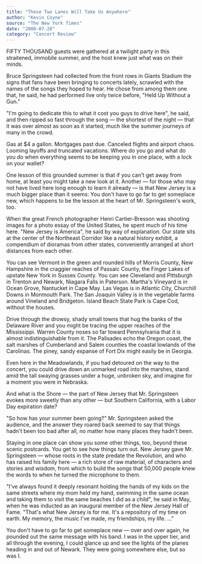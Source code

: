```yaml
---
title: "These Two Lanes Will Take Us Anywhere"
author: "Kevin Coyne"
source: "The New York Times"
date: "2008-07-28"
category: "Concert Review"
---
```


FIFTY THOUSAND guests were gathered at a twilight party in this straitened, immobile summer, and the host knew just what was on their minds.

Bruce Springsteen had collected from the front rows in Giants Stadium the signs that fans have been bringing to concerts lately, scrawled with the names of the songs they hoped to hear. He chose from among them one that, he said, he had performed live only twice before, "Held Up Without a Gun."

"I'm going to dedicate this to what it cost you guys to drive here", he said, and then ripped so fast through the song — the shortest of the night — that it was over almost as soon as it started, much like the summer journeys of many in the crowd.

Gas at $4 a gallon. Mortgages past due. Canceled flights and airport chaos. Looming layoffs and truncated vacations. Where do you go and what do you do when everything seems to be keeping you in one place, with a lock on your wallet?

One lesson of this grounded summer is that if you can't get away from home, at least you might take a new look at it. Another — for those who may not have lived here long enough to learn it already — is that New Jersey is a much bigger place than it seems: You don't have to go far to get someplace new, which happens to be the lesson at the heart of Mr. Springsteen's work, too.

When the great French photographer Henri Cartier-Bresson was shooting images for a photo essay of the United States, he spent much of his time here. "New Jersey is America", he said by way of explanation. Our state sits at the center of the Northeast Corridor like a natural history exhibit, a compendium of dioramas from other states, conveniently arranged at short distances from each other.

You can see Vermont in the green and rounded hills of Morris County, New Hampshire in the craggier reaches of Passaic County, the Finger Lakes of upstate New York in Sussex County. You can see Cleveland and Pittsburgh in Trenton and Newark, Niagara Falls in Paterson. Martha's Vineyard is in Ocean Grove, Nantucket in Cape May. Las Vegas is in Atlantic City, Churchill Downs in Monmouth Park. The San Joaquin Valley is in the vegetable farms around Vineland and Bridgeton. Island Beach State Park is Cape Cod, without the houses.

Drive through the drowsy, shady small towns that hug the banks of the Delaware River and you might be tracing the upper reaches of the Mississippi. Warren County noses so far toward Pennsylvania that it is almost indistinguishable from it. The Palisades echo the Oregon coast, the salt marshes of Cumberland and Salem counties the coastal lowlands of the Carolinas. The piney, sandy expanse of Fort Dix might easily be in Georgia.

Even here in the Meadowlands, if you had detoured on the way to the concert, you could drive down an unmarked road into the marshes, stand amid the tall swaying grasses under a huge, unbroken sky, and imagine for a moment you were in Nebraska.

And what is the Shore — the part of New Jersey that Mr. Springsteen evokes more sweetly than any other — but Southern California, with a Labor Day expiration date?

"So how has your summer been going?" Mr. Springsteen asked the audience, and the answer they roared back seemed to say that things hadn't been too bad after all, no matter how many places they hadn't been.

Staying in one place can show you some other things, too, beyond these scenic postcards. You get to see how things turn out. New Jersey gave Mr. Springsteen — whose roots in the state predate the Revolution, and who has raised his family here — a rich store of raw material, of characters and stories and wisdom, from which to build the songs that 50,000 people knew the words to when he turned the microphone to them.

"I've always found it deeply resonant holding the hands of my kids on the same streets where my mom held my hand, swimming in the same ocean and taking them to visit the same beaches I did as a child", he said in May, when he was inducted as an inaugural member of the New Jersey Hall of Fame. "That's what New Jersey is for me. It's a repository of my time on earth. My memory, the music I've made, my friendships, my life. ..."

You don't have to go far to get someplace new — over and over again, he pounded out the same message with his band. I was in the upper tier, and all through the evening, I could glance up and see the lights of the planes heading in and out of Newark. They were going somewhere else, but so was I.
